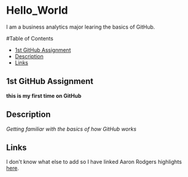 # Hello_World
I am a business analytics major learing the basics of GitHub.

#Table of Contents

- [1st GitHub Assignment](#1st-GitHub-Assignment)
- [Description](#Description)
- [Links](#Links)


## 1st GitHub Assignment 
**this is my first time on GitHub**

## Description
*Getting familiar with the basics of how GitHub works*

## Links
I don't know what else to add so I have linked Aaron Rodgers highlights [here](https://www.youtube.com/watch?v=Q35kQbgxui4&ab_channel=NFL).

